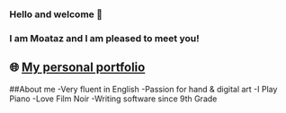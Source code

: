 ### Hello and welcome 👋
### I am Moataz and I am pleased to meet you!

## 🌐 <a href="www.moataz.live">My personal portfolio</a>

##About me
-Very fluent in English
-Passion for hand & digital art
-I Play Piano
-Love Film Noir
-Writing software since 9th Grade

